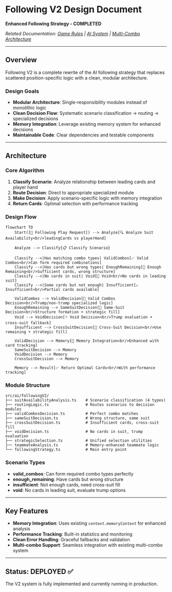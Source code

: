 # Following V2 Design Document

**Enhanced Following Strategy - COMPLETED**

*Related Documentation: [Game Rules](GAME_RULES.md) | [AI System](AI_SYSTEM.md) | [Multi-Combo Architecture](MULTI_COMBO_SYSTEM_ARCHITECTURE.md)*

---

## Overview

Following V2 is a complete rewrite of the AI following strategy that replaces scattered position-specific logic with a clean, modular architecture.

### Design Goals

- **Modular Architecture**: Single-responsibility modules instead of monolithic logic
- **Clean Decision Flow**: Systematic scenario classification → routing → specialized decisions
- **Memory Integration**: Leverage existing memory system for enhanced decisions
- **Maintainable Code**: Clear dependencies and testable components

---

## Architecture

### Core Algorithm

1. **Classify Scenario**: Analyze relationship between leading cards and player hand
2. **Route Decision**: Direct to appropriate specialized module
3. **Make Decision**: Apply scenario-specific logic with memory integration
4. **Return Cards**: Optimal selection with performance tracking

### Design Flow

```mermaid
flowchart TD
    Start([🎯 Following Play Request]) --> Analyze[🔍 Analyze Suit Availability<br/>leadingCards vs playerHand]
    
    Analyze --> Classify{📋 Classify Scenario}
    
    Classify -->|Has matching combo types| ValidCombos[✅ Valid Combos<br/>Can form required combinations]
    Classify -->|Has cards but wrong types| EnoughRemaining[📏 Enough Remaining<br/>Sufficient cards, wrong structure]
    Classify -->|No cards in suit| Void[🚫 Void<br/>No cards in leading suit]
    Classify -->|Some cards but not enough| Insufficient[⚠️ Insufficient<br/>Partial cards available]
    
    ValidCombos --> ValidDecision[🎯 Valid Combos Decision<br/>Trump/non-trump specialized logic]
    EnoughRemaining --> SameSuitDecision[🎯 Same-Suit Decision<br/>Structure formation + strategic fill]
    Void --> VoidDecision[🃏 Void Decision<br/>Trump evaluation + cross-suit fallback]
    Insufficient --> CrossSuitDecision[📏 Cross-Suit Decision<br/>Use remaining + strategic fill]
    
    ValidDecision --> Memory[💾 Memory Integration<br/>Enhanced with card tracking]
    SameSuitDecision --> Memory
    VoidDecision --> Memory
    CrossSuitDecision --> Memory
    
    Memory --> Result[✅ Return Optimal Cards<br/>With performance tracking]
```

### Module Structure

```
src/ai/followingV2/
├── suitAvailabilityAnalysis.ts    # Scenario classification (4 types)
├── routingLogic.ts                # Routes scenarios to decision modules
├── validCombosDecision.ts         # Perfect combo matches
├── sameSuitDecision.ts            # Wrong structure, same suit
├── crossSuitDecision.ts           # Insufficient cards, cross-suit fill
├── voidDecision.ts                # No cards in suit, trump evaluation
├── strategicSelection.ts          # Unified selection utilities
├── teammateAnalysis.ts            # Memory-enhanced teammate logic
└── followingStrategy.ts           # Main entry point
```

### Scenario Types

- **valid_combos**: Can form required combo types perfectly
- **enough_remaining**: Have cards but wrong structure 
- **insufficient**: Not enough cards, need cross-suit fill
- **void**: No cards in leading suit, evaluate trump options

---

## Key Features

- **Memory Integration**: Uses existing `context.memoryContext` for enhanced analysis
- **Performance Tracking**: Built-in statistics and monitoring
- **Clean Error Handling**: Graceful fallbacks and validation
- **Multi-combo Support**: Seamless integration with existing multi-combo system

---

## Status: DEPLOYED ✅

The V2 system is fully implemented and currently running in production.